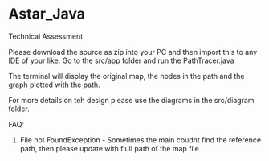 # Astar_Java
Technical Assessment

Please download the source as zip into your PC and then import this to any IDE of your like.
Go to the src/app folder and run the PathTracer.java

The terminal will display the original map, the nodes in the path and the graph plotted with the path.

For more details on teh design please use the diagrams in the src/diagram folder.


FAQ:
1) File not FoundException - Sometimes the main coudnt find the reference path, then please update with fiull path of the map file
